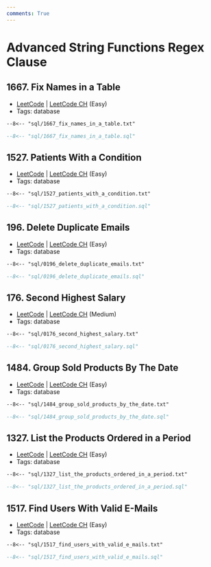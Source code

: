 ```yaml
---
comments: True
---
```


# Advanced String Functions Regex Clause

## 1667. Fix Names in a Table

-   [LeetCode](https://leetcode.com/problems/fix-names-in-a-table/) | [LeetCode CH](https://leetcode.cn/problems/fix-names-in-a-table/) (Easy)
-   Tags: database

```txt
--8<-- "sql/1667_fix_names_in_a_table.txt"
```
```sql
--8<-- "sql/1667_fix_names_in_a_table.sql"
```


## 1527. Patients With a Condition

-   [LeetCode](https://leetcode.com/problems/patients-with-a-condition/) | [LeetCode CH](https://leetcode.cn/problems/patients-with-a-condition/) (Easy)
-   Tags: database

```txt
--8<-- "sql/1527_patients_with_a_condition.txt"
```
```sql
--8<-- "sql/1527_patients_with_a_condition.sql"
```


## 196. Delete Duplicate Emails

-   [LeetCode](https://leetcode.com/problems/delete-duplicate-emails/) | [LeetCode CH](https://leetcode.cn/problems/delete-duplicate-emails/) (Easy)
-   Tags: database

```txt
--8<-- "sql/0196_delete_duplicate_emails.txt"
```
```sql
--8<-- "sql/0196_delete_duplicate_emails.sql"
```


## 176. Second Highest Salary

-   [LeetCode](https://leetcode.com/problems/second-highest-salary/) | [LeetCode CH](https://leetcode.cn/problems/second-highest-salary/) (Medium)
-   Tags: database

```txt
--8<-- "sql/0176_second_highest_salary.txt"
```
```sql
--8<-- "sql/0176_second_highest_salary.sql"
```


## 1484. Group Sold Products By The Date

-   [LeetCode](https://leetcode.com/problems/group-sold-products-by-the-date/) | [LeetCode CH](https://leetcode.cn/problems/group-sold-products-by-the-date/) (Easy)
-   Tags: database

```txt
--8<-- "sql/1484_group_sold_products_by_the_date.txt"
```
```sql
--8<-- "sql/1484_group_sold_products_by_the_date.sql"
```


## 1327. List the Products Ordered in a Period

-   [LeetCode](https://leetcode.com/problems/list-the-products-ordered-in-a-period/) | [LeetCode CH](https://leetcode.cn/problems/list-the-products-ordered-in-a-period/) (Easy)
-   Tags: database

```txt
--8<-- "sql/1327_list_the_products_ordered_in_a_period.txt"
```
```sql
--8<-- "sql/1327_list_the_products_ordered_in_a_period.sql"
```


## 1517. Find Users With Valid E-Mails

-   [LeetCode](https://leetcode.com/problems/find-users-with-valid-e-mails/) | [LeetCode CH](https://leetcode.cn/problems/find-users-with-valid-e-mails/) (Easy)
-   Tags: database

```txt
--8<-- "sql/1517_find_users_with_valid_e_mails.txt"
```
```sql
--8<-- "sql/1517_find_users_with_valid_e_mails.sql"
```
